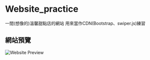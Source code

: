 # Website_practice
一間(想像的)溫馨甜點店的網站
用來當作CDN(Bootstrap、swiper.js)練習

## 網站預覽
![Website Preview](https://i.imgur.com/Ss4bB4F.png)
